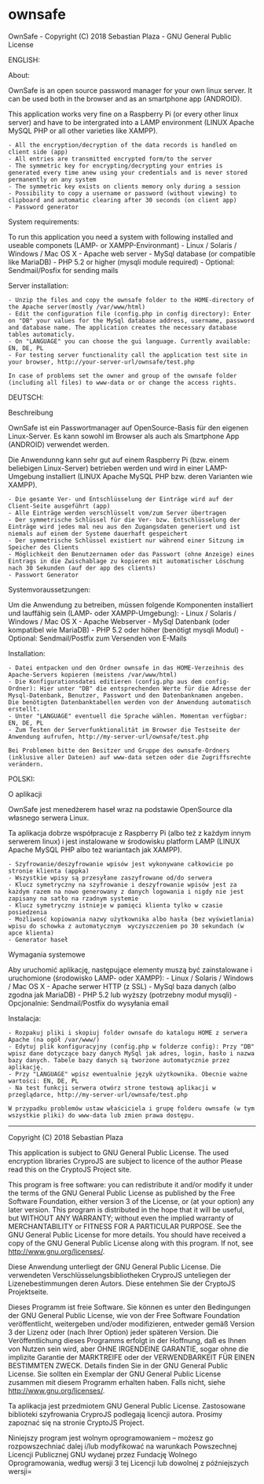 # ownsafe
OwnSafe - Copyright (C) 2018 Sebastian Plaza - GNU General Public License

ENGLISH:

  About:

  OwnSafe is an open source password manager for your own linux server. It can be used both in the browser and as an smartphone app (ANDROID).

  This application works very fine on a Raspberry Pi (or every other linux server) and have to be intergrated into a LAMP environment (LINUX Apache MySQL PHP or all other varieties like XAMPP).

    - All the encryption/decryption of the data records is handled on client side (app)
    - All entries are transmitted encrypted form/to the server
    - The symmetric key for encrypting/decrypting your entries is generated every time anew using your credentials and is never stored permanently on any system
    - The symmetric key exists on clients memory only during a session 
    - Possibility to copy a username or password (without viewing) to clipboard and automatic clearing after 30 seconds (on client app)
    - Password generator


   System requirements:

   To run this application you need a system with following installed and useable componets (LAMP- or XAMPP-Environmant)
    - Linux / Solaris / Windows / Mac OS X
    - Apache web server
    - MySql database (or compatible like MariaDB)
    - PHP 5.2 or higher (mysqli module required)
    - Optional: Sendmail/Posfix for sending mails


   Server installation:

    - Unzip the files and copy the ownsafe folder to the HOME-directory of the Apache server(mostly /var/www/html)
    - Edit the configuration file (config.php in config directory): Enter on "DB" your values for the MySql database address, username, password and database name. The application creates the necessary database tables automaticly.
    - On "LANGUAGE" you can choose the gui language. Currently available: EN, DE, PL
    - For testing server functionality call the application test site in your browser, http://your-server-url/ownsafe/test.php

    In case of problems set the owner and group of the ownsafe folder (including all files) to www-data or or change the access rights.


DEUTSCH:

  Beschreibung

  OwnSafe ist ein Passwortmanager auf OpenSource-Basis für den eigenen Linux-Server. Es kann sowohl im Browser als auch als Smartphone App (ANDROID) verwendet werden.

  Die Anwendunng kann sehr gut auf einem Raspberry Pi (bzw. einem beliebigen Linux-Server) betrieben werden und wird in einer LAMP-Umgebung installiert (LINUX Apache MySQL PHP bzw. deren Varianten wie XAMPP).

    - Die gesamte Ver- und Entschlüsselung der Einträge wird auf der Client-Seite ausgeführt (app)
    - Alle Einträge werden verschlüsselt vom/zum Server übertragen
    - Der symmetrische Schlüssel für die Ver- bzw. Entschlüsselung der Einträge wird jedes mal neu aus den Zugangsdaten generiert und ist niemals auf einem der Systeme dauerhaft gespeichert
    - Der symmetrische Schlüssel existiert nur während einer Sitzung im Speicher des Clients 
    - Möglichkeit den Benutzernamen oder das Passwort (ohne Anzeige) eines Eintrags in die Zwischablage zu kopieren mit automatischer Löschung nach 30 Sekunden (auf der app des clients)
    - Passwort Generator

   Systemvoraussetzungen:

   Um die Anwendung zu betreiben, müssen folgende Komponenten installiert und lauffähig sein (LAMP- oder XAMPP-Umgebung):
    - Linux / Solaris / Windows / Mac OS X
    - Apache Webserver
    - MySql Datenbank (oder kompatibel wie MariaDB)
    - PHP 5.2 oder höher (benötigt mysqli Modul)
    - Optional: Sendmail/Postfix zum Versenden von E-Mails


   Installation:

    - Datei entpacken und den Ordner ownsafe in das HOME-Verzeihnis des Apache-Servers kopieren (meistens /var/www/html)
    - Die Konfigurationsdatei editieren (config.php aus dem config-Ordner): Hier unter "DB" die entsprechenden Werte für die Adresse der Mysql-Datenbank, Benutzer, Passwort und den Datenbanknamen angeben. Die benötigten Datenbanktabellen werden von der Anwendung automatisch erstellt.
    - Unter "LANGUAGE" eventuell die Sprache wählen. Momentan verfügbar: EN, DE, PL
    - Zum Testen der Serverfunktionalität im Browser die Testseite der Anwendung aufrufen, http://my-server-url/ownsafe/test.php

    Bei Problemen bitte den Besitzer und Gruppe des ownsafe-Ordners (inklusive aller Dateien) auf www-data setzen oder die Zugriffsrechte verändern.



POLSKI:

  O aplikacji

  OwnSafe jest menedżerem haseł wraz na podstawie OpenSource dla własnego serwera Linux.

  Ta aplikacja dobrze współpracuje z Raspberry Pi (albo też z każdym innym serwerem linux) i jest instalowane w środowisku platform LAMP (LINUX Apache MySQL PHP albo też wariantach jak XAMPP).

    - Szyfrowanie/deszyfrowanie wpisów jest wykonywane całkowicie po stronie klienta (appka)
    - Wszystkie wpisy są przesyłane zaszyfrowane od/do serwera
    - Klucz symetryczny na szyfrowanie i deszyfrowanie wpisów jest za każdym razem na nowo generowany z danych logowania i nigdy nie jest zapisany na satło na rzadnym systemie
    - Klucz symetryczny istnieje w pamięci klienta tylko w czasie posiedzenia
    - Możliwosć kopiowania nazwy użytkownika albo hasła (bez wyświetlania) wpisu do schowka z automatycznym  wyczyszczeniem po 30 sekundach (w apce klienta)
    - Generator haseł


  Wymagania systemowe

  Aby uruchomić aplikację, następujące elementy muszą być zainstalowane i uruchomione (środowisko LAMP- oder XAMPP):
    - Linux / Solaris / Windows / Mac OS X
    - Apache serwer HTTP (z SSL)
    - MySql baza danych (albo zgodna jak MariaDB)
    - PHP 5.2 lub wyższy (potrzebny moduł mysqli)
    - Opcjonalnie: Sendmail/Postfix do wysyłania email


  Instalacja:

    - Rozpakuj pliki i skopiuj folder ownsafe do katalogu HOME z serwera Apache (na ogół /var/www/)
    - Edytuj plik konfiguracyjny (config.php w folderze config): Przy "DB" wpisz dane dotyczące bazy danych MySql jak adres, login, hasło i nazwa bazy danych. Tabele bazy danych są tworzone automatycznie przez aplikację.
    - Przy "LANGUAGE" wpisz ewentualnie język użytkownika. Obecnie ważne wartości: EN, DE, PL
    - Na test funkcji serwera otwórz strone testową aplikacji w przeglądarce, http://my-server-url/ownsafe/test.php

    W przypadku problemów ustaw właściciela i grupę folderu ownsafe (w tym wszystkie pliki) do www-data lub zmien prawa dostępu.



-----------------------------------

Copyright (C) 2018 Sebastian Plaza


This application is subject to GNU General Public License.
The used encryption libraries CryproJS are subject to licence of the author Please read this on the CryptoJS Project site.

This program is free software: you can redistribute it and/or modify it under the terms of the GNU General Public License as published by the Free Software Foundation, either version 3 of the License, or (at your option) any later version.
This program is distributed in the hope that it will be useful, but WITHOUT ANY WARRANTY; without even the implied warranty of MERCHANTABILITY or FITNESS FOR A PARTICULAR PURPOSE. See the GNU General Public License for more details.
You should have received a copy of the GNU General Public License along with this program. If not, see http://www.gnu.org/licenses/.


Diese Anwendung unterliegt der GNU General Public License.
Die verwendeten Verschlüsselungsbibliotheken CryproJS unteliegen der Lizenebestimmungen deren Autors. Diese entehmen Sie der CryptoJS Projektseite.

Dieses Programm ist freie Software. Sie können es unter den Bedingungen der GNU General Public License, wie von der Free Software Foundation veröffentlicht, weitergeben und/oder modifizieren, entweder gemäß Version 3 der Lizenz oder (nach Ihrer Option) jeder späteren Version.
Die Veröffentlichung dieses Programms erfolgt in der Hoffnung, daß es Ihnen von Nutzen sein wird, aber OHNE IRGENDEINE GARANTIE, sogar ohne die implizite Garantie der MARKTREIFE oder der VERWENDBARKEIT FÜR EINEN BESTIMMTEN ZWECK. Details finden Sie in der GNU General Public License.
Sie sollten ein Exemplar der GNU General Public License zusammen mit diesem Programm erhalten haben. Falls nicht, siehe http://www.gnu.org/licenses/.


Ta aplikacja jest przedmiotem GNU General Public License.
Zastosowane biblioteki szyfrowania CryproJS podlegają licencji autora. Prosimy zapoznać się na stronie CryptoJS Project.

Niniejszy program jest wolnym oprogramowaniem – możesz go rozpowszechniać dalej i/lub modyfikować na warunkach Powszechnej Licencji Publicznej GNU wydanej przez Fundację Wolnego Oprogramowania, według wersji 3 tej Licencji lub dowolnej z późniejszych wersji=
